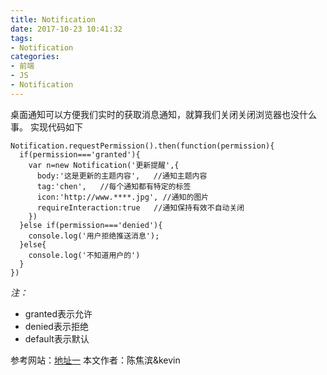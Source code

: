 ```yaml
---
title: Notification
date: 2017-10-23 10:41:32
tags: 
- Notification
categories:
- 前端
- JS
- Notification
---
```

桌面通知可以方便我们实时的获取消息通知，就算我们关闭关闭浏览器也没什么事。
实现代码如下
```
Notification.requestPermission().then(function(permission){
  if(permission==='granted'){
    var n=new Notification('更新提醒',{
      body:'这是更新的主题内容',   //通知主题内容
      tag:'chen',   //每个通知都有特定的标签
      icon:'http://www.****.jpg', //通知的图片
      requireInteraction:true   //通知保持有效不自动关闭
    })
  }else if(permission==='denied'){
    console.log('用户拒绝推送消息');
  }else{
    console.log('不知道用户的')
  }
})
```
*注：*
* granted表示允许
* denied表示拒绝
* default表示默认


参考网站：[地址一](https://juejin.im/post/59ed37f5f265da431e15eaac?utm_source=gold_browser_extension)
本文作者：陈焦滨&kevin
